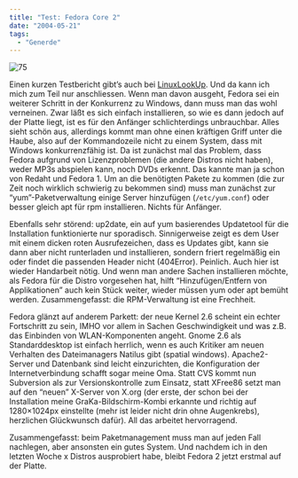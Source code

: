 ```yaml
---
title: "Test: Fedora Core 2"
date: "2004-05-21"
tags:
  - "Generde"
---
```


![75](/images/webpropaganda/75.jpg)

Einen kurzen Testbericht gibt’s auch bei [LinuxLookUp](http://www.linuxlookup.com/modules.php?op=modload&name=Reviews&file=index&req=showcontent&id=59). Und da kann ich mich zum Teil nur anschliessen. Wenn man davon ausgeht, Fedora sei ein weiterer Schritt in der Konkurrenz zu Windows, dann muss man das wohl verneinen. Zwar läßt es sich einfach installieren, so wie es dann jedoch auf der Platte liegt, ist es für den Anfänger schlichterdings unbrauchbar. Alles sieht schön aus, allerdings kommt man ohne einen kräftigen Griff unter die Haube, also auf der Kommandozeile nicht zu einem System, dass mit Windows konkurrenzfähig ist. Da ist zunächst mal das Problem, dass Fedora aufgrund von Lizenzproblemen (die andere Distros nicht haben), weder MP3s abspielen kann, noch DVDs erkennt. Das kannte man ja schon von Redaht und Fedora 1. Um an die benötigten Pakete zu kommen (die zur Zeit noch wirklich schwierig zu bekommen sind) muss man zunächst zur “yum”-Paketverwaltung einige Server hinzufügen (`/etc/yum.conf`) oder besser gleich apt für rpm installieren. Nichts für Anfänger.

Ebenfalls sehr störend: up2date, ein auf yum basierendes Updatetool für die Installation funktionierte nur sporadisch. Sinnigerweise zeigt es dem User mit einem dicken roten Ausrufezeichen, dass es Updates gibt, kann sie dann aber nicht runterladen und installieren, sondern friert regelmäßig ein oder findet die passenden Header nicht (404Error). Peinlich. Auch hier ist wieder Handarbeit nötig. Und wenn man andere Sachen installieren möchte, als Fedora für die Distro vorgesehen hat, hilft “Hinzufügen/Entfern von Applikationen” auch kein Stück weiter, wieder müssen yum oder apt bemüht werden. Zusammengefasst: die RPM-Verwaltung ist eine Frechheit.

Fedora glänzt auf anderem Parkett: der neue Kernel 2.6 scheint ein echter Fortschritt zu sein, IMHO vor allem in Sachen Geschwindigkeit und was z.B. das Einbinden von WLAN-Komponenten angeht. Gnome 2.6 als Standarddesktop ist einfach herrlich, wenn es auch Kritiker am neuen Verhalten des Dateimanagers Natilus gibt (spatial windows). Apache2-Server und Datenbank sind leicht einzurichten, die Konfiguration der Internetverbindung schafft sogar meine Oma. Statt CVS kommt nun Subversion als zur Versionskontrolle zum Einsatz, statt XFree86 setzt man auf den “neuen” X-Server von X.org (der erste, der schon bei der Installation meine GraKa-Bildschirm-Kombi erkannte und richtig auf 1280×1024px einstellte (mehr ist leider nicht drin ohne Augenkrebs), herzlichen Glückwunsch dafür). All das arbeitet hervorragend.

Zusammengefasst: beim Paketmanagement muss man auf jeden Fall nachlegen, aber ansonsten ein gutes System. Und nachdem ich in den letzten Woche x Distros ausprobiert habe, bleibt Fedora 2 jetzt erstmal auf der Platte.
